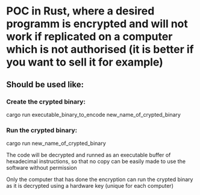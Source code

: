 # POC in Rust, where a desired programm is encrypted and will not work if replicated on a computer which is not authorised (it is better if you want to sell it for example)

## Should be used like:
### Create the crypted binary:
cargo run executable_binary_to_encode new_name_of_crypted_binary

### Run the crypted binary:
cargo run new_name_of_crypted_binary

The code will be decrypted and runned as an executable buffer of hexadecimal instructions, so that no copy can be easily made to use the software without permission

Only the computer that has done the encryption can run the crypted binary as it is decrypted using a hardware key (unique for each computer)

